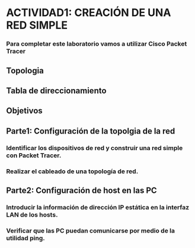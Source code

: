 # ACTIVIDAD1: CREACIÓN DE UNA RED SIMPLE
### Para completar este laboratorio vamos a utilizar Cisco Packet Tracer
## Topologia

## Tabla de direccionamiento

## Objetivos
## Parte1: Configuración de la topolgia de la red

### Identificar los dispositivos de red y construir una red simple con Packet Tracer.
### Realizar el cableado de una topología de red.

## Parte2: Configuración de host en las PC
### Introducir la información de dirección IP estática en la interfaz LAN de los hosts.
### Verificar que las PC puedan comunicarse por medio de la utilidad ping.